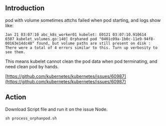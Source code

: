 

## Introduction
pod with volume sometimes attchs failed when pod starting, and logs show like:

```
Jan 21 03:07:10 abc_k8s_worker01 kubelet: E0121 03:07:10.910614    6507 kubelet_volumes.go:140] Orphaned pod "0401c09a-1b0c-11e9-94f8-00163e14dc48" found, but volume paths are still present on disk : There were a total of 4 errors similar to this. Turn up verbosity to see them.
```

This means kubelet cannot clean the pod data when pod terminating, and need clean pod by hands.

[https://github.com/kubernetes/kubernetes/issues/60987](https://github.com/kubernetes/kubernetes/issues/60987)


## Action

Download Script file and run it on the issue Node.

```
sh process_orphanpod.sh
```
